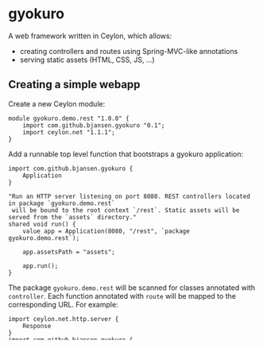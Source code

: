 # gyokuro
A web framework written in Ceylon, which allows:

* creating controllers and routes using Spring-MVC-like annotations
* serving static assets (HTML, CSS, JS, ...)

## Creating a simple webapp

Create a new Ceylon module:

````
module gyokuro.demo.rest "1.0.0" {
	import com.github.bjansen.gyokuro "0.1";
	import ceylon.net "1.1.1";
}
````

Add a runnable top level function that bootstraps a gyokuro application:

````
import com.github.bjansen.gyokuro {
	Application
}

"Run an HTTP server listening on port 8080. REST controllers located in package `gyokuro.demo.rest`
 will be bound to the root context `/rest`. Static assets will be served from the `assets` directory."
shared void run() {
	value app = Application(8080, "/rest", `package gyokuro.demo.rest`);
	
	app.assetsPath = "assets";
	
	app.run();
}
````

The package `gyokuro.demo.rest` will be scanned for classes annotated with `controller`. Each function annotated with `route` will be mapped to the corresponding URL. For example:

````
import ceylon.net.http.server {
	Response
}
import com.github.bjansen.gyokuro {
	controller,
	route
}

route("duck")
controller class SimpleRestController() {
	
	route("talk")
	shared void makeDuckTalk(Response resp) {
		resp.writeString("Quack world!");
	}
}
````

Will be mapped to `http://localhost:8080/rest/duck/talk`.
